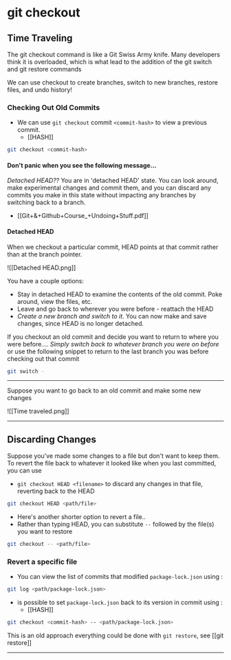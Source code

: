 # git checkout

## Time Traveling

The git checkout command is like a Git Swiss Army knife. Many developers think it is overloaded, which is what lead to the addition of the git switch and git restore commands

We can use checkout to create branches, switch to new branches, restore files, and undo history!

### Checking Out Old Commits

- We can use `git checkout` commit `<commit-hash>` to view a previous commit.
  - [[HASH]]

```bash
git checkout <commit-hash>
```

#### Don't panic when you see the following message...

_Detached HEAD??_
You are in 'detached HEAD' state. You can look around, make experimental changes and commit them, and you can discard any commits you make in this state without impacting any branches by switching back to a branch.

- [[Git+&+Github+Course_+Undoing+Stuff.pdf]]

#### Detached HEAD

When we checkout a particular commit, HEAD points at that commit rather than at the branch pointer.

![[Detached HEAD.png]]

You have a couple options:

- Stay in detached HEAD to examine the contents of the old commit. Poke around, view the files, etc.
- Leave and go back to wherever you were before - reattach the HEAD
- _Create a new branch and switch to it_. You can now make and save changes, since HEAD is no longer detached.

If you checkout an old commit and decide you want to return to where you were before.... _Simply switch back to whatever branch you were on before_ or use the following snippet to return to the last branch you was before checking out that commit

```bash
git switch -
```

---

Suppose you want to go back to an old commit and make some new changes

![[Time traveled.png]]

---

## Discarding Changes

Suppose you've made some changes to a file but don't want to keep them. To revert the file back to whatever it looked like when you last committed, you can use

- `git checkout HEAD <filename>` to discard any changes in that file, reverting back to the HEAD

```bash
git checkout HEAD <path/file>
```

- Here's another shorter option to revert a file..
- Rather than typing HEAD, you can substitute `--` followed by the file(s) you want to restore

```bash
git checkout -- <path/file>
```

### Revert a specific file

- You can view the list of commits that modified `package-lock.json` using :

```bash
git log <path/package-lock.json>
```

- is possible to set `package-lock.json` back to its version in commit using :
  - [[HASH]]

```bash
git checkout <commit-hash> -- <path/package-lock.json>
```

This is an old approach everything could be done with `git restore`, see [[git restore]]

---

